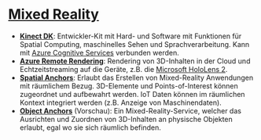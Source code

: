 # [Mixed Reality]

* **[Kinect DK]**: Entwickler-Kit mit Hard- und Software mit Funktionen für
    Spatial Computing, maschinelles Sehen und Sprachverarbeitung. Kann mit
    [Azure Cognitive Services](/ai-machine-learning.md#cognitive) verbunden
    werden.
* **[Azure Remote Rendering]**: Rendering von 3D-Inhalten in der Cloud und
    Echtzeitstreaming auf die Geräte, z.B. die [Microsoft HoloLens 2].
* **[Spatial Anchors]**: Erlaubt das Erstellen von Mixed-Reality Anwendungen
    mit räumlichem Bezug. 3D-Elemente und Points-of-Interest können
    zugeordnet und aufbewahrt werden. IoT Daten können im räumlichen Kontext
    integriert werden (z.B. Anzeige von Maschinendaten).
* **[Object Anchors]** (Vorschau): Ein Mixed-Reality-Service, welcher das
    Ausrichten und Zuordnen von 3D-Inhalten an physische Objekten erlaubt,
    egal wo sie sich räumlich befinden.

[Mixed Reality]: https://azure.microsoft.com/de-de/services/#mixed-reality
[Kinect DK]: https://azure.microsoft.com/de-de/services/kinect-dk/
[Azure Remote Rendering]: https://azure.microsoft.com/de-de/services/remote-rendering/
[Spatial Anchors]: https://azure.microsoft.com/de-de/services/spatial-anchors/
[Object Anchors]: https://azure.microsoft.com/de-de/services/object-anchors/
[Microsoft HoloLens 2]: https://www.microsoft.com/de-de/hololens
